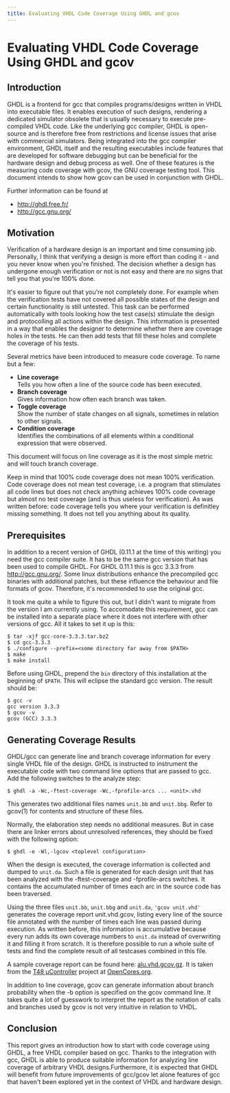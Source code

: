 ```yaml
---
title: Evaluating VHDL Code Coverage Using GHDL and gcov
---
```


# Evaluating VHDL Code Coverage Using GHDL and gcov #

## Introduction ##
GHDL is a frontend for gcc that compiles programs/designs written in VHDL into executable files. It enables execution of such designs, rendering a dedicated simulator obsolete that is usually necessary to execute pre-compiled VHDL code. Like the underlying gcc compiler, GHDL is open-source and is therefore free from restrictions and license issues that arise with commercial simulators.
Being integrated into the gcc compiler environment, GHDL itself and the resulting executables include features that are developed for software debugging but can be beneficial for the hardware design and debug process as well. One of these features is the measuring code coverage with gcov, the GNU coverage testing tool. This document intends to show how gcov can be used in conjunction with GHDL.

Further information can be found at

- <http://ghdl.free.fr/>
- <http://gcc.gnu.org/>

## Motivation ##
Verification of a hardware design is an important and time consuming job. Personally, I think that verifying a design is more effort than coding it - and you never know when you're finished. The decision whether a design has undergone enough verification or not is not easy and there are no signs that tell you that you're 100% done.

It's easier to figure out that you're not completely done. For example when the verification tests have not covered all possible states of the design and certain functionality is still untested. This task can be performed automatically with tools looking how the test case(s) stimulate the design and protocolling all actions within the design. This information is presented in a way that enables the designer to determine whether there are coverage holes in the tests. He can then add tests that fill these holes and complete the coverage of his tests.

Several metrics have been introduced to measure code coverage. To name but a few:

- **Line coverage**  
  Tells you how often a line of the source code has been executed.
- **Branch coverage**  
  Gives information how often each branch was taken.
- **Toggle coverage**  
  Show the number of state changes on all signals, sometimes in relation to other signals.
- **Condition coverage**  
  Identifies the combinations of all elements within a conditional expression that were observed.

This document will focus on line coverage as it is the most simple metric and will touch branch coverage.

Keep in mind that 100% code coverage does not mean 100% verification. Code coverage does not mean test coverage, i.e. a program that stimulates all code lines but does not check anything achieves 100% code coverage but almost no test coverage (and is thus useless for verification). As was written before: code coverage tells you where your verification is definitley missing something. It does not tell you anything about its quality.

## Prerequisites ##
In addition to a recent version of GHDL (0.11.1 at the time of this writing) you need the gcc compiler suite. It has to be the same gcc version that has been used to compile GHDL. For GHDL 0.11.1 this is gcc 3.3.3 from <http://gcc.gnu.org/>. Some linux distributions enhance the precompiled gcc binaries with additional patches, but these influence the behaviour and file formats of gcov. Therefore, it's recommended to use the original gcc.

It took me quite a while to figure this out, but I didn't want to migrate from the version I am currently using. To accomodate this requirement, gcc can be installed into a separate place where it does not interfere with other versions of gcc. All it takes to set it up is this:

```
$ tar -xjf gcc-core-3.3.3.tar.bz2
$ cd gcc-3.3.3
$ ./configure --prefix=<some directory far away from $PATH>
$ make
$ make install
```

Before using GHDL, prepend the `bin` directory of this installation at the beginning of `$PATH`. This will eclipse the standard gcc version. The result should be:

```
$ gcc -v
gcc version 3.3.3
$ gcov -v
gcov (GCC) 3.3.3
```

## Generating Coverage Results ##
GHDL/gcc can generate line and branch coverage information for every single VHDL file of the design. GHDL is instructed to instrument the executable code with two command line options that are passed to gcc. Add the following switches to the analyze step:

`$ ghdl -a -Wc,-ftest-coverage -Wc,-fprofile-arcs ... <unit>.vhd`

This generates two additional files names `unit.bb` and `unit.bbg`. Refer to gcov(1) for contents and structure of these files.

Normally, the elaboration step needs no additional measures. But in case there are linker errors about unresolved references, they should be fixed with the following option:

`$ ghdl -e -Wl,-lgcov <toplevel configuration>`

When the design is executed, the coverage information is collected and dumped to `unit.da`. Such a file is generated for each design unit that has been analyzed with the -ftest-coverage and -fprofile-arcs switches. It contains the accumulated number of times each arc in the source code has been traversed.

Using the three files `unit.bb`, `unit.bbg` and `unit.da`, `'gcov unit.vhd'` generates the coverage report unit.vhd.gcov, listing every line of the source file annotated with the number of times each line was passed during execution. As written before, this information is accumulative because every run adds its own coverage numbers to `unit.da` instead of overwriting it and filling it from scratch. It is therefore possible to run a whole suite of tests and find the complete result of all testcases combined in this file.

A sample coverage report can be found here: [alu.vhd.gcov.gz](alu.vhd.gcov.gz). It is taken from the [T48 µController](http://opencores.org/project,t48) project at [OpenCores.org](http://www.opencores.org/).


In addition to line coverage, gcov can generate information about branch probability when the -b option is specified on the gcov command line. It takes quite a lot of guesswork to interpret the report as the notation of calls and branches used by gcov is not very intuitive in relation to VHDL.

## Conclusion ##

This report gives an introduction how to start with code coverage using GHDL, a free VHDL compiler based on gcc. Thanks to the integration with gcc, GHDL is able to produce suitable information for analyzing line coverage of arbitrary VHDL designs.Furthermore, it is expected that GHDL will benefit from future improvements of gcc/gcov let alone features of gcc that haven't been explored yet in the context of VHDL and hardware design.
